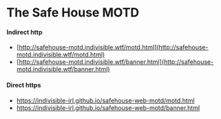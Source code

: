 # The Safe House MOTD

#### Indirect http

* [http://safehouse-motd.indivisible.wtf/motd.html](http://safehouse-motd.indivisible.wtf/motd.html)  
* [http://safehouse-motd.indivisible.wtf/banner.html](http://safehouse-motd.indivisible.wtf/banner.html)  


#### Direct https

* https://indivisible-irl.github.io/safehouse-web-motd/motd.html
* https://indivisible-irl.github.io/safehouse-web-motd/banner.html